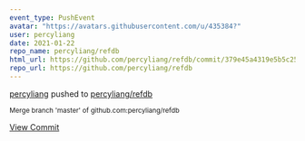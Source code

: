 ```yaml
---
event_type: PushEvent
avatar: "https://avatars.githubusercontent.com/u/435384?"
user: percyliang
date: 2021-01-22
repo_name: percyliang/refdb
html_url: https://github.com/percyliang/refdb/commit/379e45a4319e5b5c25d5000f01ccb795226aaa93
repo_url: https://github.com/percyliang/refdb
---
```


<a href='https://github.com/percyliang' target='_blank'>percyliang</a> pushed to <a href='https://github.com/percyliang/refdb' target='_blank'>percyliang/refdb</a>

<small>Merge branch 'master' of github.com:percyliang/refdb</small>

<a href='https://github.com/percyliang/refdb/commit/379e45a4319e5b5c25d5000f01ccb795226aaa93' target='_blank'>View Commit</a>